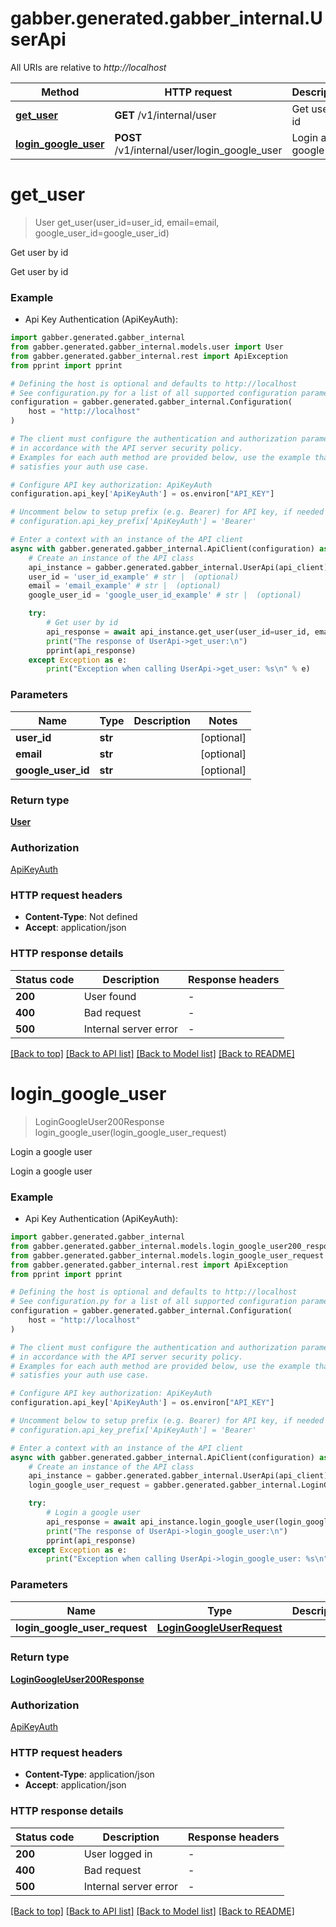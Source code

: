 # gabber.generated.gabber_internal.UserApi

All URIs are relative to *http://localhost*

Method | HTTP request | Description
------------- | ------------- | -------------
[**get_user**](UserApi.md#get_user) | **GET** /v1/internal/user | Get user by id
[**login_google_user**](UserApi.md#login_google_user) | **POST** /v1/internal/user/login_google_user | Login a google user


# **get_user**
> User get_user(user_id=user_id, email=email, google_user_id=google_user_id)

Get user by id

Get user by id

### Example

* Api Key Authentication (ApiKeyAuth):

```python
import gabber.generated.gabber_internal
from gabber.generated.gabber_internal.models.user import User
from gabber.generated.gabber_internal.rest import ApiException
from pprint import pprint

# Defining the host is optional and defaults to http://localhost
# See configuration.py for a list of all supported configuration parameters.
configuration = gabber.generated.gabber_internal.Configuration(
    host = "http://localhost"
)

# The client must configure the authentication and authorization parameters
# in accordance with the API server security policy.
# Examples for each auth method are provided below, use the example that
# satisfies your auth use case.

# Configure API key authorization: ApiKeyAuth
configuration.api_key['ApiKeyAuth'] = os.environ["API_KEY"]

# Uncomment below to setup prefix (e.g. Bearer) for API key, if needed
# configuration.api_key_prefix['ApiKeyAuth'] = 'Bearer'

# Enter a context with an instance of the API client
async with gabber.generated.gabber_internal.ApiClient(configuration) as api_client:
    # Create an instance of the API class
    api_instance = gabber.generated.gabber_internal.UserApi(api_client)
    user_id = 'user_id_example' # str |  (optional)
    email = 'email_example' # str |  (optional)
    google_user_id = 'google_user_id_example' # str |  (optional)

    try:
        # Get user by id
        api_response = await api_instance.get_user(user_id=user_id, email=email, google_user_id=google_user_id)
        print("The response of UserApi->get_user:\n")
        pprint(api_response)
    except Exception as e:
        print("Exception when calling UserApi->get_user: %s\n" % e)
```



### Parameters


Name | Type | Description  | Notes
------------- | ------------- | ------------- | -------------
 **user_id** | **str**|  | [optional] 
 **email** | **str**|  | [optional] 
 **google_user_id** | **str**|  | [optional] 

### Return type

[**User**](User.md)

### Authorization

[ApiKeyAuth](../README.md#ApiKeyAuth)

### HTTP request headers

 - **Content-Type**: Not defined
 - **Accept**: application/json

### HTTP response details

| Status code | Description | Response headers |
|-------------|-------------|------------------|
**200** | User found |  -  |
**400** | Bad request |  -  |
**500** | Internal server error |  -  |

[[Back to top]](#) [[Back to API list]](../README.md#documentation-for-api-endpoints) [[Back to Model list]](../README.md#documentation-for-models) [[Back to README]](../README.md)

# **login_google_user**
> LoginGoogleUser200Response login_google_user(login_google_user_request)

Login a google user

Login a google user

### Example

* Api Key Authentication (ApiKeyAuth):

```python
import gabber.generated.gabber_internal
from gabber.generated.gabber_internal.models.login_google_user200_response import LoginGoogleUser200Response
from gabber.generated.gabber_internal.models.login_google_user_request import LoginGoogleUserRequest
from gabber.generated.gabber_internal.rest import ApiException
from pprint import pprint

# Defining the host is optional and defaults to http://localhost
# See configuration.py for a list of all supported configuration parameters.
configuration = gabber.generated.gabber_internal.Configuration(
    host = "http://localhost"
)

# The client must configure the authentication and authorization parameters
# in accordance with the API server security policy.
# Examples for each auth method are provided below, use the example that
# satisfies your auth use case.

# Configure API key authorization: ApiKeyAuth
configuration.api_key['ApiKeyAuth'] = os.environ["API_KEY"]

# Uncomment below to setup prefix (e.g. Bearer) for API key, if needed
# configuration.api_key_prefix['ApiKeyAuth'] = 'Bearer'

# Enter a context with an instance of the API client
async with gabber.generated.gabber_internal.ApiClient(configuration) as api_client:
    # Create an instance of the API class
    api_instance = gabber.generated.gabber_internal.UserApi(api_client)
    login_google_user_request = gabber.generated.gabber_internal.LoginGoogleUserRequest() # LoginGoogleUserRequest | 

    try:
        # Login a google user
        api_response = await api_instance.login_google_user(login_google_user_request)
        print("The response of UserApi->login_google_user:\n")
        pprint(api_response)
    except Exception as e:
        print("Exception when calling UserApi->login_google_user: %s\n" % e)
```



### Parameters


Name | Type | Description  | Notes
------------- | ------------- | ------------- | -------------
 **login_google_user_request** | [**LoginGoogleUserRequest**](LoginGoogleUserRequest.md)|  | 

### Return type

[**LoginGoogleUser200Response**](LoginGoogleUser200Response.md)

### Authorization

[ApiKeyAuth](../README.md#ApiKeyAuth)

### HTTP request headers

 - **Content-Type**: application/json
 - **Accept**: application/json

### HTTP response details

| Status code | Description | Response headers |
|-------------|-------------|------------------|
**200** | User logged in |  -  |
**400** | Bad request |  -  |
**500** | Internal server error |  -  |

[[Back to top]](#) [[Back to API list]](../README.md#documentation-for-api-endpoints) [[Back to Model list]](../README.md#documentation-for-models) [[Back to README]](../README.md)

